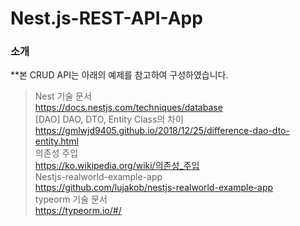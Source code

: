 # Nest.js-REST-API-App


### 소개  
**본 CRUD API는 아래의 예제를 참고하여 구성하였습니다.  

> Nest 기술 문서  
https://docs.nestjs.com/techniques/database  
> [DAO] DAO, DTO, Entity Class의 차이  
https://gmlwjd9405.github.io/2018/12/25/difference-dao-dto-entity.html  
> 의존성 주입  
https://ko.wikipedia.org/wiki/의존성_주입  
> Nestjs-realworld-example-app  
https://github.com/lujakob/nestjs-realworld-example-app  
> typeorm 기술 문서  
https://typeorm.io/#/  
